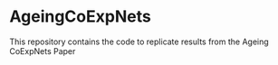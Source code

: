 # AgeingCoExpNets

This repository contains the code to replicate results from the Ageing CoExpNets Paper

